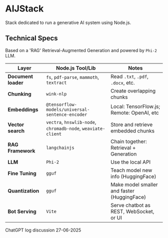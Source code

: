 # AIJStack

Stack dedicated to run a generative AI system using Node.js.

## Technical Specs

Based on a 'RAG' Retrieval-Augmented Generation and powered by `Phi-2` LLM.

| Layer                | Node.js Tool/Lib                                             | Notes                                       |
| -------------------- | ------------------------------------------------------------ | ------------------------------------------- |
| **Document loader**  | `fs`, `pdf-parse`, `mammoth`, `textract`                     | Read `.txt`, `.pdf`, `.docx`, etc.          |
| **Chunking**         | `wink-nlp`                                                   | Create overlapping chunks                   |
| **Embeddings**       | `@tensorflow-models/universal-sentence-encoder`              | Local: TensorFlow\.js; Remote: OpenAI, etc  |
| **Vector search**    | `vectra`, `hnswlib-node`, `chromadb-node`, `weaviate-client` | Store and retrieve embedded chunks          |
| **RAG Framework**    | `langchainjs`                                                | Chain together: Retrieval + Generation      |
| **LLM**              | `Phi-2`                                                      | Use the local API                           |
| **Fine Tuning**      | `gguf`                                                       | Teach model new info (HuggingFace)          |
| **Quantization**     | `gguf`                                                       | Make model smaller and faster (HuggingFace) |
| **Bot Serving**      | `Vite`                                                       | Serve chatbot as REST, WebSocket, or UI     |

ChatGPT log discussion 27-06-2025
